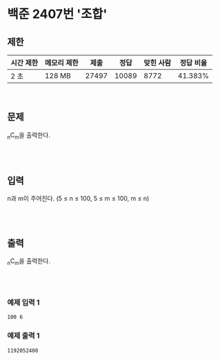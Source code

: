 # 백준 2407번 '조합'

## 제한
|시간 제한|메모리 제한|제출|정답|맞힌 사람|정답 비율|
|------|------|---|---|----|----|
|2 초|128 MB|27497|10089|8772|41.383%|

<br>

## 문제
<sub>n</sub>C<sub>m</sub>을 출력한다.

<br><br>

## 입력
n과 m이 주어진다. (5 ≤ n ≤ 100, 5 ≤ m ≤ 100, m ≤ n)

<br><br>

## 출력
<sub>n</sub>C<sub>m</sub>을 출력한다.

<br><br>
### 예제 입력 1
```
100 6
```
### 예제 출력 1
```
1192052400
```